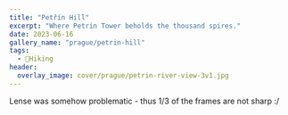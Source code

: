 ```yaml
---
title: "Petřín Hill"
excerpt: "Where Petrin Tower beholds the thousand spires."
date: 2023-06-16
gallery_name: "prague/petrin-hill"
tags:
  - 🥾Hiking
header:
  overlay_image: cover/prague/petrin-river-view-3v1.jpg
---
```

Lense was somehow problematic - thus 1/3 of the frames are not sharp :/